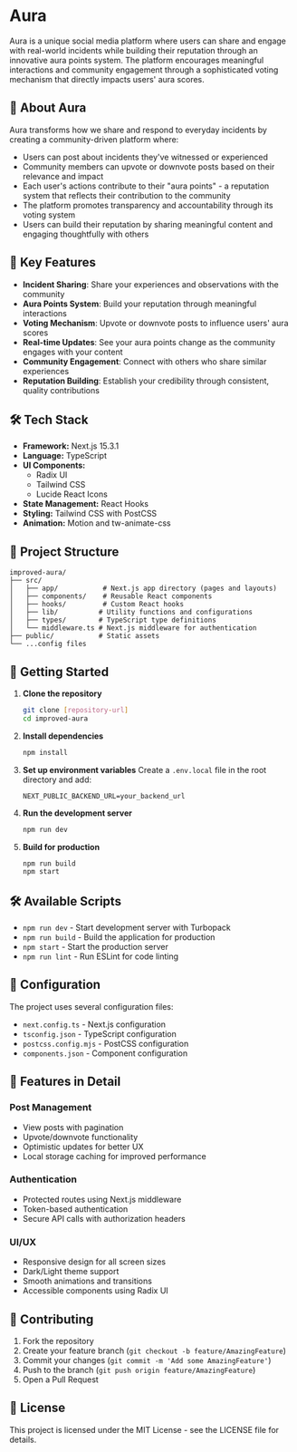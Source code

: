 # Aura

Aura is a unique social media platform where users can share and engage with real-world incidents while building their reputation through an innovative aura points system. The platform encourages meaningful interactions and community engagement through a sophisticated voting mechanism that directly impacts users' aura scores.

## 🌟 About Aura

Aura transforms how we share and respond to everyday incidents by creating a community-driven platform where:

- Users can post about incidents they've witnessed or experienced
- Community members can upvote or downvote posts based on their relevance and impact
- Each user's actions contribute to their "aura points" - a reputation system that reflects their contribution to the community
- The platform promotes transparency and accountability through its voting system
- Users can build their reputation by sharing meaningful content and engaging thoughtfully with others

## 🎯 Key Features

- **Incident Sharing**: Share your experiences and observations with the community
- **Aura Points System**: Build your reputation through meaningful interactions
- **Voting Mechanism**: Upvote or downvote posts to influence users' aura scores
- **Real-time Updates**: See your aura points change as the community engages with your content
- **Community Engagement**: Connect with others who share similar experiences
- **Reputation Building**: Establish your credibility through consistent, quality contributions

## 🛠️ Tech Stack

- **Framework:** Next.js 15.3.1
- **Language:** TypeScript
- **UI Components:**
  - Radix UI
  - Tailwind CSS
  - Lucide React Icons
- **State Management:** React Hooks
- **Styling:** Tailwind CSS with PostCSS
- **Animation:** Motion and tw-animate-css

## 📁 Project Structure

```
improved-aura/
├── src/
│   ├── app/           # Next.js app directory (pages and layouts)
│   ├── components/    # Reusable React components
│   ├── hooks/         # Custom React hooks
│   ├── lib/          # Utility functions and configurations
│   ├── types/        # TypeScript type definitions
│   └── middleware.ts # Next.js middleware for authentication
├── public/           # Static assets
└── ...config files
```

## 🚀 Getting Started

1. **Clone the repository**

   ```bash
   git clone [repository-url]
   cd improved-aura
   ```

2. **Install dependencies**

   ```bash
   npm install
   ```

3. **Set up environment variables**
   Create a `.env.local` file in the root directory and add:

   ```
   NEXT_PUBLIC_BACKEND_URL=your_backend_url
   ```

4. **Run the development server**

   ```bash
   npm run dev
   ```

5. **Build for production**
   ```bash
   npm run build
   npm start
   ```

## 🛠️ Available Scripts

- `npm run dev` - Start development server with Turbopack
- `npm run build` - Build the application for production
- `npm start` - Start the production server
- `npm run lint` - Run ESLint for code linting

## 🔧 Configuration

The project uses several configuration files:

- `next.config.ts` - Next.js configuration
- `tsconfig.json` - TypeScript configuration
- `postcss.config.mjs` - PostCSS configuration
- `components.json` - Component configuration

## 📝 Features in Detail

### Post Management

- View posts with pagination
- Upvote/downvote functionality
- Optimistic updates for better UX
- Local storage caching for improved performance

### Authentication

- Protected routes using Next.js middleware
- Token-based authentication
- Secure API calls with authorization headers

### UI/UX

- Responsive design for all screen sizes
- Dark/Light theme support
- Smooth animations and transitions
- Accessible components using Radix UI

## 🤝 Contributing

1. Fork the repository
2. Create your feature branch (`git checkout -b feature/AmazingFeature`)
3. Commit your changes (`git commit -m 'Add some AmazingFeature'`)
4. Push to the branch (`git push origin feature/AmazingFeature`)
5. Open a Pull Request

## 📄 License

This project is licensed under the MIT License - see the LICENSE file for details.
